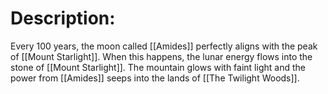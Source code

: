 # Description:
Every 100 years, the moon called [[Amides]] perfectly aligns with the peak of [[Mount Starlight]]. When this happens, the lunar energy flows into the stone of [[Mount Starlight]]. The mountain glows with faint light and the power from [[Amides]] seeps into the lands of [[The Twilight Woods]]. 